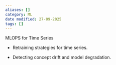 ```yaml
---
aliases: []
category: ML
date modified: 27-09-2025
tags: []
---
```

MLOPS for Time Series
- Retraining strategies for time series.
    
- Detecting concept drift and model degradation.